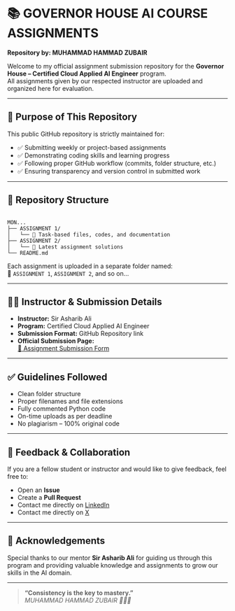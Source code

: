 
# 📚 GOVERNOR HOUSE AI COURSE ASSIGNMENTS  
**Repository by: MUHAMMAD HAMMAD ZUBAIR**

Welcome to my official assignment submission repository for the **Governor House – Certified Cloud Applied AI Engineer** program.  
All assignments given by our respected instructor are uploaded and organized here for evaluation.

---

## 📌 Purpose of This Repository

This public GitHub repository is strictly maintained for:

- ✅ Submitting weekly or project-based assignments  
- ✅ Demonstrating coding skills and learning progress  
- ✅ Following proper GitHub workflow (commits, folder structure, etc.)
- ✅ Ensuring transparency and version control in submitted work

---

## 📁 Repository Structure

```

MON...
├── ASSIGNMENT 1/
│   └── 🧠 Task-based files, codes, and documentation
├── ASSIGNMENT 2/
│   └── 🧠 Latest assignment solutions
└── README.md

```

Each assignment is uploaded in a separate folder named:  
🔹 `ASSIGNMENT 1`, `ASSIGNMENT 2`, and so on...

---

## 🧑‍🏫 Instructor & Submission Details

- **Instructor:** Sir Asharib Ali  
- **Program:** Certified Cloud Applied AI Engineer  
- **Submission Format:** GitHub Repository link  
- **Official Submission Page:**  
  [📝 Assignment Submission Form](https://github.com/AsharibAli/q3-giaic-monday/tree/main)

---

## ✅ Guidelines Followed

- Clean folder structure
- Proper filenames and file extensions
- Fully commented Python code
- On-time uploads as per deadline
- No plagiarism – 100% original code

---

## 💬 Feedback & Collaboration

If you are a fellow student or instructor and would like to give feedback, feel free to:

- Open an **Issue**
- Create a **Pull Request**
- Contact me directly on [LinkedIn](https://www.linkedin.com/in/muhammad-hammad-zubair-4046082ba/)
- Contact me directly on [X](https://x.com/M_HAMMAD_ZUBAIR)
---

## 🙌 Acknowledgements

Special thanks to our mentor **Sir Asharib Ali** for guiding us through this program and providing valuable knowledge and assignments to grow our skills in the AI domain.

---

> **“Consistency is the key to mastery.”**  
> *MUHAMMAD HAMMAD ZUBAIR 👩🏻‍💻*


